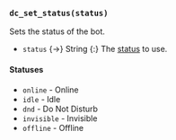 ### `dc_set_status(status)`

Sets the status of the bot.

- `status` {->} String
  {:} The [status](#statuses) to use.

#### Statuses

* `online` - Online
* `idle` - Idle
* `dnd` - Do Not Disturb
* `invisible` - Invisible
* `offline` - Offline
